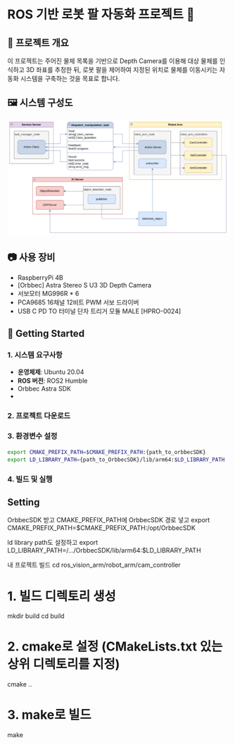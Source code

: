 # ROS 기반 로봇 팔 자동화 프로젝트 🤖

## 📌 프로젝트 개요
이 프로젝트는 주어진 물체 목록을 기반으로 
Depth Camera를 이용해 대상 물체를 인식하고 3D 좌표를 추정한 뒤,
로봇 팔을 제어하여 지정된 위치로 물체를 이동시키는 자동화 시스템을 구축하는 것을 목표로 합니다.

## 🖼️ 시스템 구성도
![System Architecture](./assets/system_architecture.png)
## 📷 사용 장비
- RaspberryPi 4B
- [Orbbec] Astra Stereo S U3 3D Depth Camera
- 서보모터 MG996R * 6
- PCA9685 16채널 12비트 PWM 서보 드라이버
- USB C PD TO 터미널 단자 트리거 모듈 MALE [HPRO-0024]

## 🚀 Getting Started
### 1. 시스템 요구사항
- **운영체제**: Ubuntu 20.04
- **ROS 버전**: ROS2 Humble
- Orbbec Astra SDK
- 
### 2. 프로젝트 다운로드

### 3. 환경변수 설정
```bash
export CMAKE_PREFIX_PATH=$CMAKE_PREFIX_PATH:{path_to_orbbecSDK}
export LD_LIBRARY_PATH={path_to_OrbbecSDK}/lib/arm64:$LD_LIBRARY_PATH
```

### 4. 빌드 및 실행




## Setting
OrbbecSDK 받고
CMAKE_PREFIX_PATH에 OrbbecSDK 경로 넣고
export CMAKE_PREFIX_PATH=$CMAKE_PREFIX_PATH:/opt/OrbbecSDK

ld library path도 설정하고
export LD_LIBRARY_PATH=/.../OrbbecSDK/lib/arm64:$LD_LIBRARY_PATH

내 프로젝트 빌드
cd ros_vision_arm/robot_arm/cam_controller
# 1. 빌드 디렉토리 생성
mkdir build
cd build

# 2. cmake로 설정 (CMakeLists.txt 있는 상위 디렉토리를 지정)
cmake ..

# 3. make로 빌드
make
